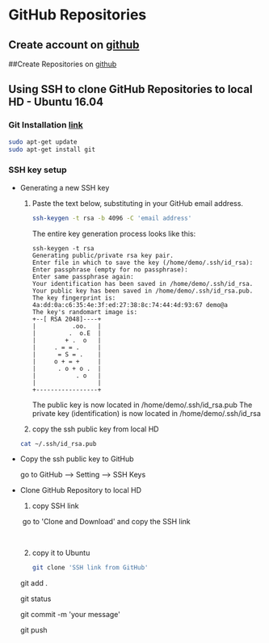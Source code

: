 # GitHub Repositories



## Create account on [github](https://github.com)

##Create Repositories on [github](https://github.com) 

## Using SSH to clone GitHub Repositories to local HD - Ubuntu 16.04



### Git Installation [link](https://www.digitalocean.com/community/tutorials/how-to-install-git-on-ubuntu-14-04)

```sh
sudo apt-get update
sudo apt-get install git
```

### SSH key setup

- Generating a new SSH key

  1. Paste the text below, substituting in your GitHub email address.

     ```sh
     ssh-keygen -t rsa -b 4096 -C 'email address'
     ```

     The entire key generation process looks like this:

     ```
     ssh-keygen -t rsa
     Generating public/private rsa key pair.
     Enter file in which to save the key (/home/demo/.ssh/id_rsa): 
     Enter passphrase (empty for no passphrase): 
     Enter same passphrase again: 
     Your identification has been saved in /home/demo/.ssh/id_rsa.
     Your public key has been saved in /home/demo/.ssh/id_rsa.pub.
     The key fingerprint is:
     4a:dd:0a:c6:35:4e:3f:ed:27:38:8c:74:44:4d:93:67 demo@a
     The key's randomart image is:
     +--[ RSA 2048]----+
     |          .oo.   |
     |         .  o.E  |
     |        + .  o   |
     |     . = = .     |
     |      = S = .    |
     |     o + = +     |
     |      . o + o .  |
     |           . o   |
     |                 |
     +-----------------+
     ```

     The public key is now located in /home/demo/.ssh/id_rsa.pub The private key (identification) is now located in /home/demo/.ssh/id_rsa

  2.  copy the ssh public key from local HD

     ```sh
     cat ~/.ssh/id_rsa.pub
     ```

- Copy the ssh public key to GitHub

  go to GitHub --> Setting --> SSH Keys

- Clone GitHub Repository to local HD

  1. copy SSH link

  ​        go to 'Clone and Download' and copy the SSH link

  ​

  2. copy it to Ubuntu 

      ```sh
     git clone 'SSH link from GitHub'
      ```

  git add .

  git status

  git commit -m 'your message'

  git push 

  ​
